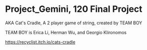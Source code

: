 # Project_Gemini, 120 Final Project
AKA Cat's Cradle, A 2 player game of string, created by TEAM BOY

TEAM BOY is Erica Li, Herman Wu, and Georgio Klironomos

https://recyclist.itch.io/cats-cradle
